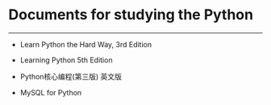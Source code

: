 # Documents for studying the Python

---

- Learn Python the Hard Way, 3rd Edition

- Learning Python 5th Edition

- Python核心编程(第三版) 英文版

- MySQL for Python